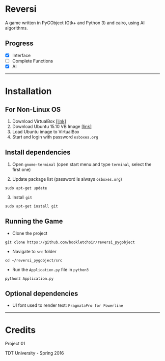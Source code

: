 # Reversi

A game written in PyGObject (Gtk+ and Python 3) and cairo, using AI algorithms.

## Progress

- [x] Interface
- [ ] Complete Functions
- [x] AI

---

# Installation

## For Non-Linux OS
1. Download VirtualBox [[link]](https://www.virtualbox.org/wiki/Downloads)
2. Download Ubuntu 15.10 VB
Image [[link]](http://www.osboxes.org/ubuntu/#ubuntu-15_10-vbox)
3. Load Ubuntu image to VirtualBox
4. Start and login with password `osboxes.org`

## Install dependencies

1. Open `gnome-terminal` (open start menu and type `terminal`, select the first
one)

2. Update package list (password is always `osboxes.org`)

```
sudo apt-get update
```

3. Install `git`

```
sudo apt-get install git
```

## Running the Game

- Clone the project

```
git clone https://github.com/bookletchoir/reversi_pygobject
```

- Navigate to `src` folder

```
cd ~/reversi_pygobject/src
```

- Run the `Application.py` file in `python3`

```
python3 Application.py
```

## Optional dependencies
- UI font used to render text: `PragmataPro for Powerline`

---

# Credits

Project 01

TDT University - Spring 2016

